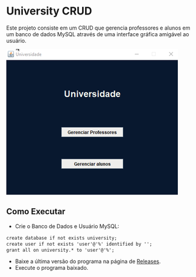 # University CRUD

Este projeto consiste em um CRUD que gerencia professores e alunos em um banco de dados MySQL através de uma interface gráfica amigável ao usuário.

<img src="https://github.com/arthur-cristo-silva/University-CRUD/blob/main/lib/crudAlunos.gif" alt="">

## Como Executar
- Crie o Banco de Dados e Usuário MySQL:
```
create database if not exists university;
create user if not exists 'user'@'%' identified by '';
grant all on university.* to 'user'@'%';
```
- Baixe a última versão do programa na página de [Releases](https://github.com/arthur-cristo-silva/university-crud/releases/latest).
- Execute o programa baixado.